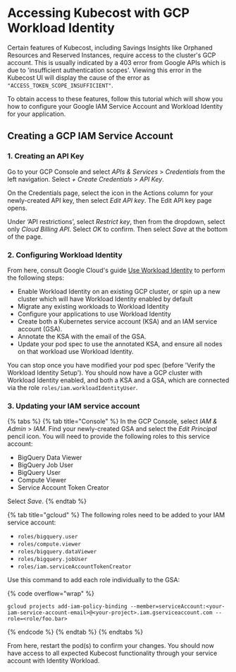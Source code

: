 # Accessing Kubecost with GCP Workload Identity

Certain features of Kubecost, including Savings Insights like Orphaned Resources and Reserved Instances, require access to the cluster's GCP account. This is usually indicated by a 403 error from Google APIs which is due to 'insufficient authentication scopes'. Viewing this error in the Kubecost UI will display the cause of the error as `"ACCESS_TOKEN_SCOPE_INSUFFICIENT"`.

To obtain access to these features, follow this tutorial which will show you how to configure your Google IAM Service Account and Workload Identity for your application.

## Creating a GCP IAM Service Account

### 1. Creating an API Key

Go to your GCP Console and select _APIs & Services_ > _Credentials_ from the left navigation. Select _+ Create Credentials_ > _API Key_.

On the Credentials page, select the icon in the Actions column for your newly-created API key, then select _Edit API key_. The Edit API key page opens.

Under ‘API restrictions’, select _Restrict key_, then from the dropdown, select only _Cloud Billing API_. Select _OK_ to confirm. Then select _Save_ at the bottom of the page.

### 2. Configuring Workload Identity

From here, consult Google Cloud's guide [Use Workload Identity](https://cloud.google.com/kubernetes-engine/docs/how-to/workload-identity) to perform the following steps:

* Enable Workload Identity on an existing GCP cluster, or spin up a new cluster which will have Workload Identity enabled by default
* Migrate any existing workloads to Workload Identity
* Configure your applications to use Workload Identity
* Create both a Kubernetes service account (KSA) and an IAM service account (GSA).
* Annotate the KSA with the email of the GSA.
* Update your pod spec to use the annotated KSA, and ensure all nodes on that workload use Workload Identity.

You can stop once you have modified your pod spec (before 'Verify the Workload Identity Setup'). You should now have a GCP cluster with Workload Identity enabled, and both a KSA and a GSA, which are connected via the role `roles/iam.workloadIdentityUser`.

### 3. Updating your IAM service account

{% tabs %}
{% tab title="Console" %}
In the GCP Console, select _IAM & Admin_ > _IAM_. Find your newly-created GSA and select the _Edit Principal_ pencil icon. You will need to provide the following roles to this service account:

* BigQuery Data Viewer
* BigQuery Job User
* BigQuery User
* Compute Viewer
* Service Account Token Creator

Select _Save_.
{% endtab %}

{% tab title="gcloud" %}
The following roles need to be added to your IAM service account:

* `roles/bigquery.user`
* `roles/compute.viewer`
* `roles/bigquery.dataViewer`
* `roles/bigquery.jobUser`
* `roles/iam.serviceAccountTokenCreator`

Use this command to add each role individually to the GSA:

{% code overflow="wrap" %}
```
gcloud projects add-iam-policy-binding --member=serviceAccount:<your-iam-service-account-email>@<your-project>.iam.gserviceaccount.com --role=<role/foo.bar>
```
{% endcode %}
{% endtab %}
{% endtabs %}

From here, restart the pod(s) to confirm your changes. You should now have access to all expected Kubecost functionality through your service account with Identity Workload.
